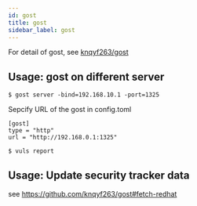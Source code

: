 ```yaml
---
id: gost
title: gost
sidebar_label: gost
---
```


For detail of gost, see [knqyf263/gost](https://github.com/knqyf263/gost)

## Usage: gost  on different server

```
$ gost server -bind=192.168.10.1 -port=1325
```

Sepcify URL of the gost in config.toml

```
[gost]
type = "http"
url = "http://192.168.0.1:1325"
```

```
$ vuls report 
```

## Usage: Update security tracker data

see https://github.com/knqyf263/gost#fetch-redhat
